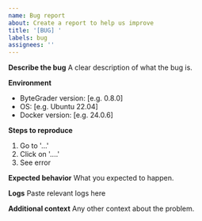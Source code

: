 ```yaml
---
name: Bug report
about: Create a report to help us improve
title: '[BUG] '
labels: bug
assignees: ''
---
```


**Describe the bug**
A clear description of what the bug is.

**Environment**
- ByteGrader version: [e.g. 0.8.0]
- OS: [e.g. Ubuntu 22.04]
- Docker version: [e.g. 24.0.6]

**Steps to reproduce**
1. Go to '...'
2. Click on '....'
3. See error

**Expected behavior**
What you expected to happen.

**Logs**
Paste relevant logs here

**Additional context**
Any other context about the problem.
